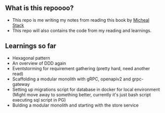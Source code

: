 
## What is this repoooo? 

- This repo is me writing my notes from reading this book by [Micheal Stack](https://www.amazon.com/Event-Driven-Architecture-Golang-asynchronicity-consistency/dp/1803238011)
- This repo will also contains the code from my reading and learnings.

## Learnings so far
- Hexagonal pattern
- An overview of DDD again
- Eventstorming for requirement gathering (pretty hard, need another read)
- Scaffolding a modular monolith with gRPC, openapiv2 and grpc-gateway
- Setting up migrations script for database in docker for local environment (Might move away to something better, currently it's just bash script executing sql script in PG)
- Bulding a modular monolith and starting with the store service
